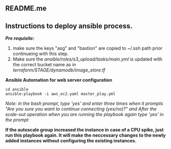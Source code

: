 ## README.me
## Instructions to deploy ansible process.

_**Pre requisite:**_
1) make sure the keys "asg" and "bastion" are copied to ~/.ssh path prior continueing with this step.
2) Make sure the _ansible/roles/s3_upload/tasks/main.yml_ is updated with the correct bucket name as in _terraform/STAGE/dynamodb/image_store.tf_

<strong> Ansible Automation for web server configuration </strong>

```
cd ansible
ansible-playbook -i aws_ec2.yaml master_play.yml
```

_Note: in the bash prompt, type 'yes' and enter three times when it prompts "Are you sure you want to continue connecting (yes/no)?" and After the scale-out operation when you are running the playbook again type 'yes' in the prompt_

**If the autoscale group increased the instance in case of a CPU spike, just run this playbook again. It will make the neccessary changes to the newly added instances without configuring the existing instances.**



